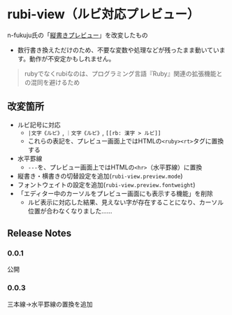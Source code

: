 # rubi-view（ルビ対応プレビュー）

n-fukuju氏の「[縦書きプレビュー](https://marketplace.visualstudio.com/items?itemName=n-fukuju.vertical-writing)」を改変したもの
- 数行書き換えただけのため、不要な変数や処理などが残ったまま動いています。動作が不安定かもしれません。
> rubyでなくrubiなのは、プログラミング言語『Ruby』関連の拡張機能との混同を避けるため

## 改変箇所
- ルビ記号に対応
    - `|文字《ルビ》`, `｜文字《ルビ》`, `[[rb: 漢字 > ルビ]]`
    - これらの表記を、プレビュー画面上ではHTMLの`<ruby><rt>`タグに置換する
- 水平罫線
    - `---`を、プレビュー画面上ではHTMLの`<hr>`（水平罫線）に置換
- 縦書き・横書きの切替設定を追加(`rubi-view.preview.mode`)
- フォントウェイトの設定を追加(`rubi-view.preview.fontweight`)
- 「エディター中のカーソルをプレビュー画面にも表示する機能」を削除
    - ルビ表示に対応した結果、見えない字が存在することになり、カーソル位置が合わなくなりました……

## Release Notes
### 0.0.1
公開
### 0.0.3
三本線→水平罫線の置換を追加